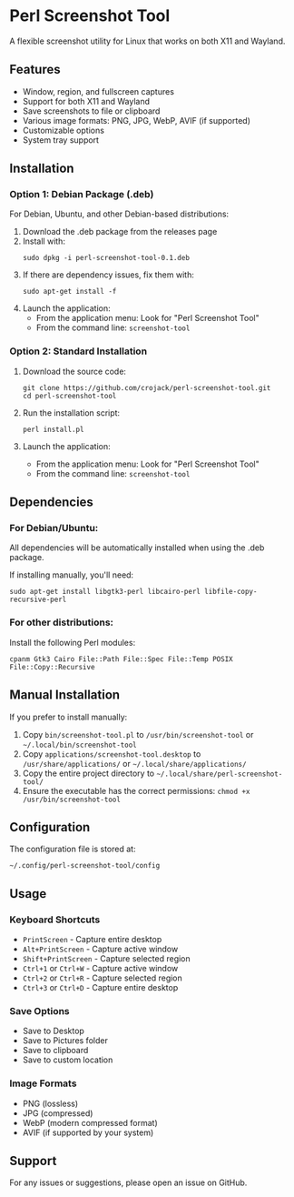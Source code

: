 # Perl Screenshot Tool

A flexible screenshot utility for Linux that works on both X11 and Wayland.

## Features

- Window, region, and fullscreen captures
- Support for both X11 and Wayland
- Save screenshots to file or clipboard
- Various image formats: PNG, JPG, WebP, AVIF (if supported)
- Customizable options
- System tray support

## Installation

### Option 1: Debian Package (.deb)

For Debian, Ubuntu, and other Debian-based distributions:

1. Download the .deb package from the releases page
2. Install with:
   ```
   sudo dpkg -i perl-screenshot-tool-0.1.deb
   ```
3. If there are dependency issues, fix them with:
   ```
   sudo apt-get install -f
   ```
4. Launch the application:
   - From the application menu: Look for "Perl Screenshot Tool"
   - From the command line: `screenshot-tool`

### Option 2: Standard Installation

1. Download the source code:
   ```
   git clone https://github.com/crojack/perl-screenshot-tool.git
   cd perl-screenshot-tool
   ```

2. Run the installation script:
   ```
   perl install.pl
   ```

3. Launch the application:
   - From the application menu: Look for "Perl Screenshot Tool"
   - From the command line: `screenshot-tool`

## Dependencies

### For Debian/Ubuntu:

All dependencies will be automatically installed when using the .deb package.

If installing manually, you'll need:
```
sudo apt-get install libgtk3-perl libcairo-perl libfile-copy-recursive-perl
```

### For other distributions:

Install the following Perl modules:
```
cpanm Gtk3 Cairo File::Path File::Spec File::Temp POSIX File::Copy::Recursive
```

## Manual Installation

If you prefer to install manually:

1. Copy `bin/screenshot-tool.pl` to `/usr/bin/screenshot-tool` or `~/.local/bin/screenshot-tool`
2. Copy `applications/screenshot-tool.desktop` to `/usr/share/applications/` or `~/.local/share/applications/`
3. Copy the entire project directory to `~/.local/share/perl-screenshot-tool/`
4. Ensure the executable has the correct permissions: `chmod +x /usr/bin/screenshot-tool`

## Configuration

The configuration file is stored at:
```
~/.config/perl-screenshot-tool/config
```

## Usage

### Keyboard Shortcuts

- `PrintScreen` - Capture entire desktop
- `Alt+PrintScreen` - Capture active window
- `Shift+PrintScreen` - Capture selected region
- `Ctrl+1` or `Ctrl+W` - Capture active window
- `Ctrl+2` or `Ctrl+R` - Capture selected region  
- `Ctrl+3` or `Ctrl+D` - Capture entire desktop

### Save Options

- Save to Desktop
- Save to Pictures folder
- Save to clipboard
- Save to custom location

### Image Formats

- PNG (lossless)
- JPG (compressed)
- WebP (modern compressed format)
- AVIF (if supported by your system)

## Support

For any issues or suggestions, please open an issue on GitHub.

